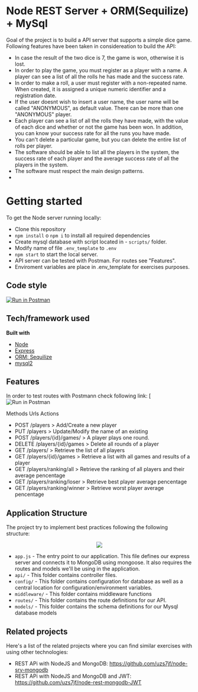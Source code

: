 # Node REST Server + ORM(Sequilize) + MySql

Goal of the project is to build a API server that supports a simple dice game.
Following features have been taken in considereation to build the API:

- In case the result of the two dice is 7, the game is won, otherwise it is lost.
- In order to play the game, you must register as a player with a name. A player can see a list of all the rolls he has made and the success rate.
- In order to make a roll, a user must register with a non-repeated name. When created, it is assigned a unique numeric identifier and a registration date.
- If the user doesnt wish to insert a user name, the user name will be called "ANONYMOUS", as default value. There can be more than one "ANONYMOUS" player.
- Each player can see a list of all the rolls they have made, with the value of each dice and whether or not the game has been won. In addition, you can know your success rate for all the runs you have made.
- You can't delete a particular game, but you can delete the entire list of rolls per player.
- The software should be able to list all the players in the system, the success rate of each player and the average success rate of all the players in the system.
- The software must respect the main design patterns.
-

# Getting started

To get the Node server running locally:

- Clone this repository
- `npm install` o `npm i` to install all required dependencies
- Create mysql database with script located in - `scripts/` folder.
- Modify name of file `.env_template` to `.env`
- `npm start` to start the local server.
- API server can be tested with Postman. For routes see "Features".
- Enviroment variables are place in .env_template for exercises purposes.

## Code style

[![Run in Postman](https://run.pstmn.io/button.svg)](https://app.getpostman.com/run-collection/15339443-72c9dd5b-1de4-4a67-8bff-1f62d6018335?action=collection%2Ffork&collection-url=entityId%3D15339443-72c9dd5b-1de4-4a67-8bff-1f62d6018335%26entityType%3Dcollection%26workspaceId%3Da6fa5b46-d7c5-4fc9-bcde-2e9c3d86fb5d)

## Tech/framework used

<b>Built with</b>

- [Node](https://nodejs.org/es/)
- [Express](https://expressjs.com/es/)
- [ORM: Sequilize](https://sequelize.org/master/index.html)
- [mysql2](https://github.com/expressjs/express)

## Features

In order to test routes with Postmann check following link:
[![Run in Postman](https://www.getpostman.com/collections/758f3b2f2c1b39d1409b)

Methods Urls Actions

- POST /players > Add/Create a new player
- PUT /players > Update/Modify the name of an existing
- POST /players/{id}/games/ > A player plays one round.
- DELETE /players/{id}/games > Delete all rounds of a player
- GET /players/ > Retrieve the list of all players
- GET /players/{id}/games > Retrieve a list with all games and results of a player
- GET /players/ranking/all > Retrieve the ranking of all players and their average pencentage
- GET /players/ranking/loser > Retrieve best player average pencentage
- GET /players/ranking/winner > Retrieve worst player average pencentage

## Application Structure

The project try to implement best practices following the following structure:

<p align="center">
    <img src="https://github.com/uzs7jf/node-rest-mysql/blob/master/public/rest-api-structure.png">
</p>

- `app.js` - The entry point to our application. This file defines our express server and connects it to MongoDB using mongoose. It also requires the routes and models we'll be using in the application.
- `api/` - This folder contains controller files.
- `config/` - This folder contains configuration for database as well as a central location for configuration/environment variables.
- `middleware/` - This folder contains middleware functions
- `routes/` - This folder contains the route definitions for our API.
- `models/` - This folder contains the schema definitions for our Mysql database models

## Related projects

Here's a list of the related projects where you can find similar exercises with using other technologies:

- REST APi with NodeJS and MongoDB: https://github.com/uzs7jf/node-srv-mongodb
- REST APi with NodeJS and MongoDB and JWT: https://github.com/uzs7jf/node-rest-mongodb-JWT
